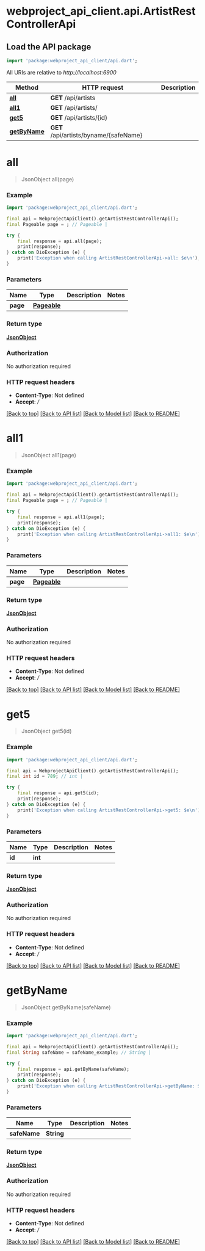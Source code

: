 # webproject_api_client.api.ArtistRestControllerApi

## Load the API package
```dart
import 'package:webproject_api_client/api.dart';
```

All URIs are relative to *http://localhost:6900*

Method | HTTP request | Description
------------- | ------------- | -------------
[**all**](ArtistRestControllerApi.md#all) | **GET** /api/artists | 
[**all1**](ArtistRestControllerApi.md#all1) | **GET** /api/artists/ | 
[**get5**](ArtistRestControllerApi.md#get5) | **GET** /api/artists/{id} | 
[**getByName**](ArtistRestControllerApi.md#getbyname) | **GET** /api/artists/byname/{safeName} | 


# **all**
> JsonObject all(page)



### Example
```dart
import 'package:webproject_api_client/api.dart';

final api = WebprojectApiClient().getArtistRestControllerApi();
final Pageable page = ; // Pageable | 

try {
    final response = api.all(page);
    print(response);
} catch on DioException (e) {
    print('Exception when calling ArtistRestControllerApi->all: $e\n');
}
```

### Parameters

Name | Type | Description  | Notes
------------- | ------------- | ------------- | -------------
 **page** | [**Pageable**](.md)|  | 

### Return type

[**JsonObject**](JsonObject.md)

### Authorization

No authorization required

### HTTP request headers

 - **Content-Type**: Not defined
 - **Accept**: */*

[[Back to top]](#) [[Back to API list]](../README.md#documentation-for-api-endpoints) [[Back to Model list]](../README.md#documentation-for-models) [[Back to README]](../README.md)

# **all1**
> JsonObject all1(page)



### Example
```dart
import 'package:webproject_api_client/api.dart';

final api = WebprojectApiClient().getArtistRestControllerApi();
final Pageable page = ; // Pageable | 

try {
    final response = api.all1(page);
    print(response);
} catch on DioException (e) {
    print('Exception when calling ArtistRestControllerApi->all1: $e\n');
}
```

### Parameters

Name | Type | Description  | Notes
------------- | ------------- | ------------- | -------------
 **page** | [**Pageable**](.md)|  | 

### Return type

[**JsonObject**](JsonObject.md)

### Authorization

No authorization required

### HTTP request headers

 - **Content-Type**: Not defined
 - **Accept**: */*

[[Back to top]](#) [[Back to API list]](../README.md#documentation-for-api-endpoints) [[Back to Model list]](../README.md#documentation-for-models) [[Back to README]](../README.md)

# **get5**
> JsonObject get5(id)



### Example
```dart
import 'package:webproject_api_client/api.dart';

final api = WebprojectApiClient().getArtistRestControllerApi();
final int id = 789; // int | 

try {
    final response = api.get5(id);
    print(response);
} catch on DioException (e) {
    print('Exception when calling ArtistRestControllerApi->get5: $e\n');
}
```

### Parameters

Name | Type | Description  | Notes
------------- | ------------- | ------------- | -------------
 **id** | **int**|  | 

### Return type

[**JsonObject**](JsonObject.md)

### Authorization

No authorization required

### HTTP request headers

 - **Content-Type**: Not defined
 - **Accept**: */*

[[Back to top]](#) [[Back to API list]](../README.md#documentation-for-api-endpoints) [[Back to Model list]](../README.md#documentation-for-models) [[Back to README]](../README.md)

# **getByName**
> JsonObject getByName(safeName)



### Example
```dart
import 'package:webproject_api_client/api.dart';

final api = WebprojectApiClient().getArtistRestControllerApi();
final String safeName = safeName_example; // String | 

try {
    final response = api.getByName(safeName);
    print(response);
} catch on DioException (e) {
    print('Exception when calling ArtistRestControllerApi->getByName: $e\n');
}
```

### Parameters

Name | Type | Description  | Notes
------------- | ------------- | ------------- | -------------
 **safeName** | **String**|  | 

### Return type

[**JsonObject**](JsonObject.md)

### Authorization

No authorization required

### HTTP request headers

 - **Content-Type**: Not defined
 - **Accept**: */*

[[Back to top]](#) [[Back to API list]](../README.md#documentation-for-api-endpoints) [[Back to Model list]](../README.md#documentation-for-models) [[Back to README]](../README.md)

